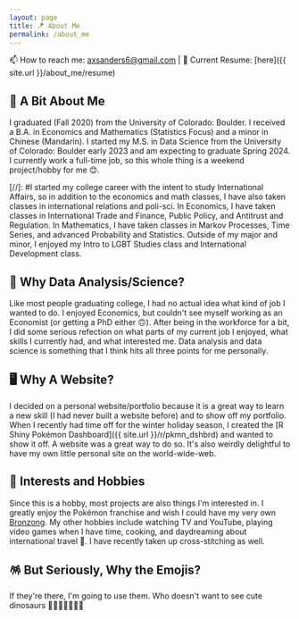 ```yaml
---
layout: page
title: 🪁 About Me
permalink: /about_me
---
```

📫 How to reach me: [axsanders6@gmail.com](mailto:axsanders6@gmail.com)  \| 👀 Current Resume: [here]({{ site.url }}/about_me/resume)

## 🐜 A Bit About Me
I graduated (Fall 2020) from the University of Colorado: Boulder. I received a B.A. in Economics and Mathematics (Statistics Focus) and a minor in Chinese (Mandarin). I started my M.S. in Data Science from the University of Colorado: Boulder early 2023 and am expecting to graduate Spring 2024. I currently work a full-time job, so this whole thing is a weekend project/hobby for me 😊. 

[//]: #I started my college career with the intent to study International Affairs, so in addition to the economics and math classes, I have also taken classes in international relations and poli-sci. In Economics, I have taken classes in International Trade and Finance, Public Policy, and Antitrust and Regulation. In Mathematics, I have taken classes in Markov Processes, Time Series, and advanced Probability and Statistics. Outside of my major and minor, I enjoyed my Intro to LGBT Studies class and International Development class.

## 🤔 Why Data Analysis/Science?
Like most people graduating college, I had no actual idea what kind of job I wanted to do. I enjoyed Economics, but couldn't see myself working as an Economist (or getting a PhD either 🙃). After being in the workforce for a bit, I did some serious refection on what parts of my current job I enjoyed, what skills I currently had, and what interested me. Data analysis and data science is something that I think hits all three points for me personally. 

## 🖥️ Why A Website?
I decided on a personal website/portfolio because it is a great way to learn a new skill (I had never built a website before) and to show off my portfolio. When I recently had time off for the winter holiday season, I created the [R Shiny Pokémon Dashboard]({{ site.url }}/r/pkmn_dshbrd) and wanted to show it off. A website was a great way to do so. It's also weirdly delightful to have my own little personal site on the world-wide-web.

## 🎏 Interests and Hobbies
Since this is a hobby, most projects are also things I'm interested in. I greatly enjoy the Pokémon franchise and wish I could have my very own [Bronzong](https://www.serebii.net/pokedex-swsh/bronzong/). My other hobbies include watching TV and YouTube, playing video games when I have time, cooking, and daydreaming about international travel 🛬. I have recently taken up cross-stitching as well.

## 🪅 But Seriously, Why the Emojis? 
If they're there, I'm going to use them. Who doesn't want to see cute dinosaurs 🦕🦕🦕🦕🦕🦕🦕